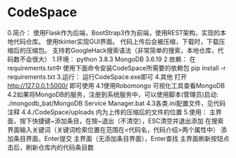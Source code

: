 # CodeSpace
0.简介：
	使用Flask作为后端，BootStrap3作为前端，使用REST架构，实现的本地代码仓库。
	使用tkinter实现GUI界面。
	代码上传后会被压缩，下载时，下载压缩后的压缩包。
	支持若GoogleHack搜索语法（非常简单的搜索，本地仓库，代码数不会很大）
1.环境：
	python 3.8.3
	MongoDB 3.6.19
2.依赖：
	在requirements.txt中
	使用下面命令安装CodeSpace所需要的依赖包
		pip install -r requirements.txt
3.运行：
	运行CodeSpace.exe即可
4.其他
	打开 http://127.0.0.1:5000/ 即可使用
	4.1使用Robomongo 可视化工具查看MongoDB
	4.2如果将MongoDB的服务，注册到系统服务中，可以使用脚本(管理员)启动:
		./mongodb_bat/MongoDB Service Manager.bat
	4.3各类.ini配置文件，见代码注释
	4.4./CodeSpace/uploads 内为上传的压缩后的文件的位置
5.使用：
	主界面，按下快捷键~添加条目，在按~退出（不清空），ESC清空并退出添加
	在搜索界面输入关键词（关键词检索位置在范围在<代码名，代码介绍>两个属性中）
	添加条目界面，Enter提交
	主界面（无添加条目界面），Enter查找
	主界面刷新按钮点击后，刷新仓库内的代码条目数
